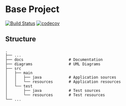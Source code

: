 # Base Project
[![Build Status](https://travis-ci.org/blaxnail6452/BaseProject.svg?branch=master)](https://travis-ci.org/blaxnail6452/BaseProject)
[![codecov](https://codecov.io/gh/blaxnail6452/BaseProject/branch/master/graph/badge.svg)](https://codecov.io/gh/blaxnail6452/BaseProject)

## Structure
```
.
├── ...
├── docs                    # Documentation
├── diagrams                # UML Diagrams
├── src
│   ├── main
│   │   ├── java            # Application sources
│   │   └── resources       # Application resources
│   └── test
│       ├── java            # Test sources
│       └── resources       # Test resources
└── ...
```

